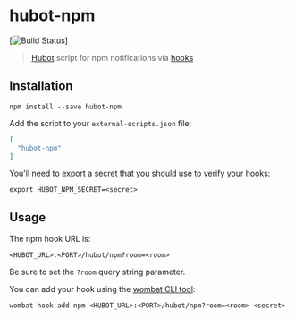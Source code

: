 # hubot-npm

[![Build Status](https://travis-ci.org/robinjmurphy/hubot-npm.svg?branch=master)]

> [Hubot](https://hubot.github.com/) script for npm notifications via [hooks](http://blog.npmjs.org/post/145260155635/introducing-hooks-get-notifications-of-npm)

## Installation

```
npm install --save hubot-npm
```

Add the script to your `external-scripts.json` file:

```json
[
  "hubot-npm"
]
```

You'll need to export a secret that you should use to verify your hooks:

```
export HUBOT_NPM_SECRET=<secret>
```

## Usage

The npm hook URL is:

```
<HUBOT_URL>:<PORT>/hubot/npm?room=<room>
```

Be sure to set the `?room` query string parameter.

You can add your hook using the [wombat CLI tool](https://www.npmjs.com/package/wombat):

```
wombat hook add npm <HUBOT_URL>:<PORT>/hubot/npm?room=<room> <secret>
```
